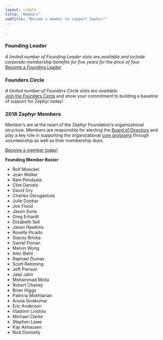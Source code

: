 ```yaml
---
layout: simple
title: "Members"
subTitle: "Become a member to support Zephyr!"
---
```

.
### Founding Leader
*A limited number of Founding Leader slots are available and include corporate membership benefits for five years for the price of four.*  
[Become a Founding Leader](/sponsor)

### Founders Circle
*A limited number of Founders Circle slots are available.*  
[Join the Founders Circle](/sponsor) and show your commitment to building a baseline of support for Zephyr today!

### 2018 Zephyr Members
Member’s are at the heart of the Zephyr Foundation’s organizational structure.  Members are responsible for electing the [Board of Directors](/leadership) and play a key role in supporting the organizational [core programs](/programs) through volunteership as well as their membership dues.

[Become a member today!](/membership)

**Founding Member Roster**

 * Rolf Moeckel   
 * Joan Walker
 * Ram Pendyala
 * Clint Daniels
 * David Ory
 * Charles Gorugantula
 * Julie Dunbar
 * Joe Flood
 * Jason Soria
 * Greg Erhardt
 * Elizabeth Sall  
 * Jason Hawkins  
 * Rosella Picado  
 * Stacey Bricka  
 * Daniel Florian 
 * Melvin Wong  
 * Alec Biehl   
 * Raphael Dumas  
 * Scott Ramming  
 * Jeff Pierson  
 * Jalal Jahir  
 * Mohammad Molla  
 * Robert Chaney
 * Brian Higgs 
 * Patricia Mokhtarian  
 * Aruna Sivakumar  
 * Eric Anderson  
 * Vladimir Livshits  
 * Michael Clarke  
 * Stephen Lawe  
 * Kay Axhausen  
 * Rick Donnelly  
  
